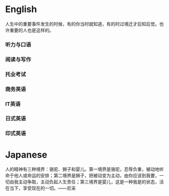 # English
  人生中的重要事件发生的时候，有的你当时就知道，有的时过境迁才后知后觉。也许重要的人也是这样的。
### 听力与口语
### 阅读与写作
### 托业考试
### 商务英语
### IT英语
### 日式英语
### 印式英语

# Japanese
  人的精神有三种境界：骆驼、狮子和婴儿。第一境界是骆驼，忍辱负重，被动地听命于他人或命运的安排；第二境界是狮子，把被动变为主动，由你应该到我要，一切由我主动争取，主动负起人生责任；第三境界是婴儿，这是一种我是的状态，活在当下，享受现在的一切。——尼采




